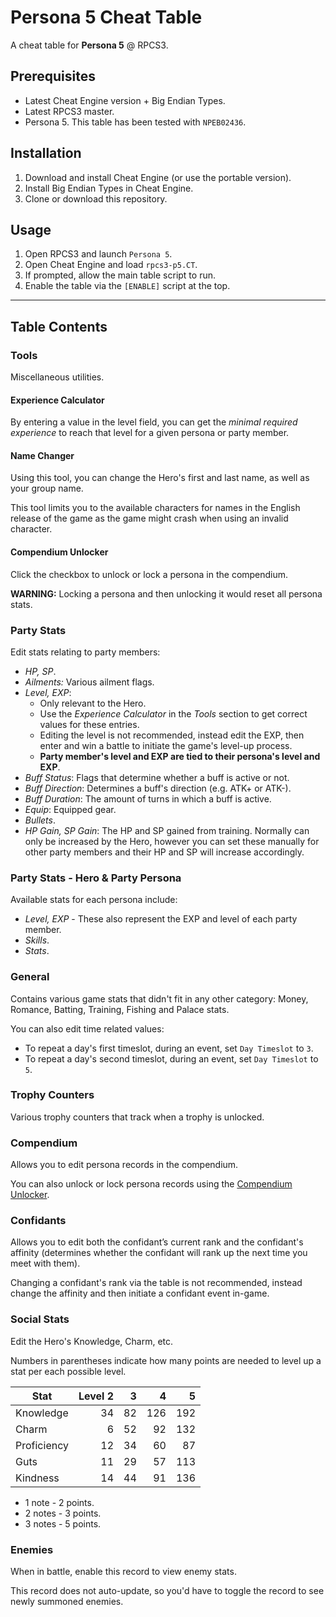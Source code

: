 
# Persona 5 Cheat Table

A cheat table for __Persona 5__ @ RPCS3.

## Prerequisites

* Latest Cheat Engine version + Big Endian Types.
* Latest RPCS3 master.
* Persona 5. This table has been tested with `NPEB02436`.

## Installation

1. Download and install Cheat Engine (or use the portable version).
2. Install Big Endian Types in Cheat Engine.
3. Clone or download this repository.

## Usage

1. Open RPCS3 and launch `Persona 5`.
2. Open Cheat Engine and load `rpcs3-p5.CT`.
3. If prompted, allow the main table script to run.
4. Enable the table via the `[ENABLE]` script at the top.

---

## Table Contents

### Tools

Miscellaneous utilities.

#### Experience Calculator

By entering a value in the level field, you can get the _minimal required experience_ to reach that level for a given persona or party member.

#### Name Changer

Using this tool, you can change the Hero's first and last name, as well as your group name.

This tool limits you to the available characters for names in the English release of the game as the game might crash when using an invalid character.

#### Compendium Unlocker

Click the checkbox to unlock or lock a persona in the compendium.

__WARNING:__ Locking a persona and then unlocking it would reset all persona stats.

### Party Stats

Edit stats relating to party members:

* _HP, SP_.
* _Ailments:_ Various ailment flags.
* _Level, EXP_:
  * Only relevant to the Hero.
  * Use the _Experience Calculator_ in the _Tools_ section to get correct values for these entries.
  * Editing the level is not recommended, instead edit the EXP, then enter and win a battle to initiate the game's level-up process.
  * **Party member's level and EXP are tied to their persona's level and EXP**.
* _Buff Status_: Flags that determine whether a buff is active or not.
* _Buff Direction_: Determines a buff's direction (e.g. ATK+ or ATK-).
* _Buff Duration_: The amount of turns in which a buff is active.
* _Equip_: Equipped gear.
* _Bullets_.
* _HP Gain, SP Gain_: The HP and SP gained from training. Normally can only be increased by the Hero, however you can set these manually for other party members and their HP and SP will increase accordingly.

### Party Stats - Hero & Party Persona

Available stats for each persona include:

* _Level, EXP_ - These also represent the EXP and level of each party member.
* _Skills_.
* _Stats_.

### General

Contains various game stats that didn't fit in any other category: Money, Romance, Batting, Training, Fishing and Palace stats.

You can also edit time related values:

* To repeat a day's first timeslot, during an event, set `Day Timeslot` to `3`.
* To repeat a day's second timeslot, during an event, set `Day Timeslot` to `5`.

### Trophy Counters

Various trophy counters that track when a trophy is unlocked.

### Compendium

Allows you to edit persona records in the compendium.

You can also unlock or lock persona records using the [Compendium Unlocker](#compendium-unlocker).

### Confidants

Allows you to edit both the confidant’s current rank and the confidant's affinity (determines whether the confidant will rank up the next time you meet with them).

Changing a confidant's rank via the table is not recommended, instead change the affinity and then initiate a confidant event in-game.

### Social Stats

Edit the Hero's Knowledge, Charm, etc.

Numbers in parentheses indicate how many points are needed to level up a stat per each possible level.

| Stat        | Level 2 | 3  | 4   | 5   |
|-------------|--------:|---:|----:|----:|
| Knowledge   | 34      | 82 | 126 | 192 |
| Charm       | 6       | 52 | 92  | 132 |
| Proficiency | 12      | 34 | 60  | 87  |
| Guts        | 11      | 29 | 57  | 113 |
| Kindness    | 14      | 44 | 91  | 136 |

* 1 note - 2 points.
* 2 notes - 3 points.
* 3 notes - 5 points.

### Enemies

When in battle, enable this record to view enemy stats.

This record does not auto-update, so you'd have to toggle the record to see newly summoned enemies.
